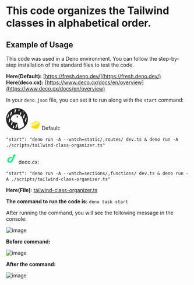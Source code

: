 # This code organizes the Tailwind classes in alphabetical order.

## Example of Usage

This code was used in a Deno environment. You can follow the step-by-step installation of the standard files to test the code.

**Here(Default):** [https://fresh.deno.dev/](https://fresh.deno.dev/)</br>
**Here(deco.cx):** [https://www.deco.cx/docs/en/overview](https://www.deco.cx/docs/en/overview)

In your `deno.json` file, you can set it to run along with the `start` command:

<img src="https://github.com/devartes/Multi-Tool/blob/main/images/svg/deno-logo.svg"> <img src="https://github.com/devartes/Multi-Tool/blob/main/images/svg/fresh.svg" width="30px" height="30px"> Default:

    "start": "deno run -A --watch=static/,routes/ dev.ts & deno run -A ./scripts/tailwind-class-organizer.ts"

<img src="https://github.com/devartes/Multi-Tool/blob/main/images/svg/deco-cx.svg" width="30px" height="30px"> deco.cx:

    "start": "deno run -A --watch=sections/,functions/ dev.ts & deno run -A ./scripts/tailwind-class-organizer.ts"

**Here(File)**: [tailwind-class-organizer.ts](https://github.com/devartes/Multi-Tool/blob/main/typescript/tailwind-class-organizer/tailwind-class-organizer.ts)

**The command to run the code is:** `deno task start`

After running the command, you will see the following message in the console:

![image](https://github.com/devartes/Multi-Tool/assets/76822093/f1ee806f-2829-47f1-b490-8181814d0fcc)


**Before command:**

![image](https://github.com/devartes/Multi-Tool/assets/76822093/3e20bf7a-7e7e-40c3-9b78-9ed64ee2af96)


**After the command:**

![image](https://github.com/devartes/Multi-Tool/assets/76822093/043ca71f-e329-4f34-a975-2f466e9d7612)



 
